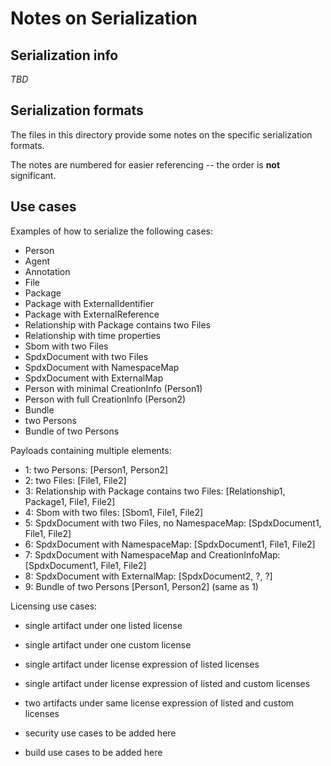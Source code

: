 # Notes on Serialization

## Serialization info

_TBD_

## Serialization formats

The files in this directory provide some notes on the specific serialization formats.

The notes are numbered for easier referencing -- the order is **not** significant.

## Use cases

Examples of how to serialize the following cases:
- Person
- Agent
- Annotation
- File
- Package
- Package with ExternalIdentifier
- Package with ExternalReference
- Relationship with Package contains two Files
- Relationship with time properties
- Sbom with two Files
- SpdxDocument with two Files
- SpdxDocument with NamespaceMap
- SpdxDocument with ExternalMap
- Person with minimal CreationInfo (Person1)
- Person with full CreationInfo (Person2)
- Bundle
- two Persons
- Bundle of two Persons

Payloads containing multiple elements:
- 1: two Persons: [Person1, Person2]
- 2: two Files: [File1, File2]
- 3: Relationship with Package contains two Files: [Relationship1, Package1, File1, File2]
- 4: Sbom with two files: [Sbom1, File1, File2]
- 5: SpdxDocument with two Files, no NamespaceMap: [SpdxDocument1, File1, File2]
- 6: SpdxDocument with NamespaceMap: [SpdxDocument1, File1, File2]
- 7: SpdxDocument with NamespaceMap and CreationInfoMap: [SpdxDocument1, File1, File2]
- 8: SpdxDocument with ExternalMap: [SpdxDocument2, ?, ?]
- 9: Bundle of two Persons [Person1, Person2] (same as 1)

Licensing use cases:
- single artifact under one listed license
- single artifact under one custom license
- single artifact under license expression of listed licenses
- single artifact under license expression of listed and custom licenses
- two artifacts under same license expression of listed and custom licenses

- security use cases to be added here
- build use cases to be added here
